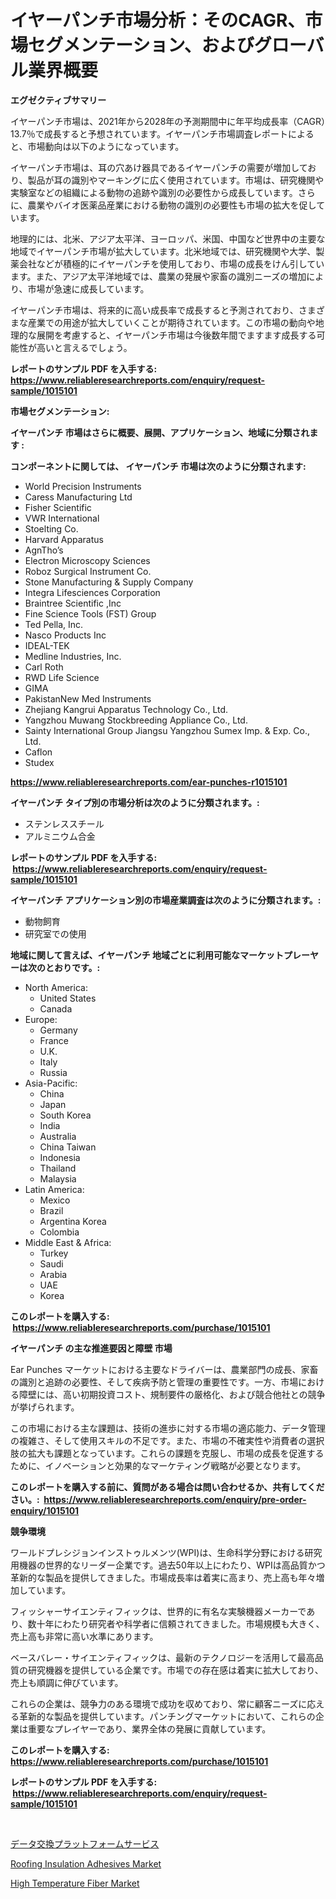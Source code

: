 <p><h1>イヤーパンチ市場分析：そのCAGR、市場セグメンテーション、およびグローバル業界概要</h1></p><p><strong>エグゼクティブサマリー</strong></p>
<p><p>イヤーパンチ市場は、2021年から2028年の予測期間中に年平均成長率（CAGR）13.7％で成長すると予想されています。イヤーパンチ市場調査レポートによると、市場動向は以下のようになっています。</p><p>イヤーパンチ市場は、耳の穴あけ器具であるイヤーパンチの需要が増加しており、製品が耳の識別やマーキングに広く使用されています。市場は、研究機関や実験室などの組織による動物の追跡や識別の必要性から成長しています。さらに、農業やバイオ医薬品産業における動物の識別の必要性も市場の拡大を促しています。</p><p>地理的には、北米、アジア太平洋、ヨーロッパ、米国、中国など世界中の主要な地域でイヤーパンチ市場が拡大しています。北米地域では、研究機関や大学、製薬会社などが積極的にイヤーパンチを使用しており、市場の成長をけん引しています。また、アジア太平洋地域では、農業の発展や家畜の識別ニーズの増加により、市場が急速に成長しています。</p><p>イヤーパンチ市場は、将来的に高い成長率で成長すると予測されており、さまざまな産業での用途が拡大していくことが期待されています。この市場の動向や地理的な展開を考慮すると、イヤーパンチ市場は今後数年間でますます成長する可能性が高いと言えるでしょう。</p></p>
<p><strong>レポートのサンプル PDF を入手する: <a href="https://www.reliableresearchreports.com/enquiry/request-sample/1015101">https://www.reliableresearchreports.com/enquiry/request-sample/1015101</a></strong></p>
<p><strong>市場セグメンテーション:</strong></p>
<p><strong> イヤーパンチ 市場はさらに概要、展開、アプリケーション、地域に分類されます :</strong></p>
<p><strong>コンポーネントに関しては、 イヤーパンチ 市場は次のように分類されます: &nbsp;</strong></p>
<p><ul><li>World Precision Instruments</li><li>Caress Manufacturing Ltd</li><li>Fisher Scientific</li><li>VWR International</li><li>Stoelting Co.</li><li>Harvard Apparatus</li><li>AgnTho’s</li><li>Electron Microscopy Sciences</li><li>Roboz Surgical Instrument Co.</li><li>Stone Manufacturing & Supply Company</li><li>Integra Lifesciences Corporation</li><li>Braintree Scientific ,Inc</li><li>Fine Science Tools (FST) Group</li><li>Ted Pella, Inc.</li><li>Nasco Products Inc</li><li>IDEAL-TEK</li><li>Medline Industries, Inc.</li><li>Carl Roth</li><li>RWD Life Science</li><li>GIMA</li><li>PakistanNew Med Instruments</li><li>Zhejiang Kangrui Apparatus Technology Co., Ltd.</li><li>Yangzhou Muwang Stockbreeding Appliance Co., Ltd.</li><li>Sainty International Group Jiangsu Yangzhou Sumex Imp. & Exp. Co., Ltd.</li><li>Caflon</li><li>Studex</li></ul></p>
<p><strong><a href="https://www.reliableresearchreports.com/ear-punches-r1015101">https://www.reliableresearchreports.com/ear-punches-r1015101</a></strong></p>
<p><strong> イヤーパンチ タイプ別の市場分析は次のように分類されます。:</strong></p>
<p><ul><li>ステンレススチール</li><li>アルミニウム合金</li></ul></p>
<p><strong>レポートのサンプル PDF を入手する: &nbsp;<a href="https://www.reliableresearchreports.com/enquiry/request-sample/1015101">https://www.reliableresearchreports.com/enquiry/request-sample/1015101</a></strong></p>
<p><strong> イヤーパンチ アプリケーション別の市場産業調査は次のように分類されます。:</strong></p>
<p><ul><li>動物飼育</li><li>研究室での使用</li></ul></p>
<p><strong>地域に関して言えば、イヤーパンチ 地域ごとに利用可能なマーケットプレーヤーは次のとおりです。:</strong></p>
<p><ul>
    <li>
        North America:
        <ul>
            <li>United States</li>
            <li>Canada</li>
        </ul>
    </li>
    <li>
        Europe:
        <ul>
            <li>Germany</li>
            <li>France</li>
            <li>U.K.</li>
            <li>Italy</li>
            <li>Russia</li>
        </ul>
    </li>
    <li>
        Asia-Pacific:
        <ul>
            <li>China</li>
            <li>Japan</li>
            <li>South Korea</li>
            <li>India</li>
            <li>Australia</li>
            <li>China Taiwan</li>
            <li>Indonesia</li>
            <li>Thailand</li>
            <li>Malaysia</li>
        </ul>
    </li>
    <li>
        Latin America:
        <ul>
            <li>Mexico</li>
            <li>Brazil</li>
            <li>Argentina Korea</li>
            <li>Colombia</li>
        </ul>
    </li>
    <li>
        Middle East & Africa:
        <ul>
            <li>Turkey</li>
            <li>Saudi</li>
            <li>Arabia</li>
            <li>UAE</li>
            <li>Korea</li>
        </ul>
    </li>
    </ul></p>
<p><strong>このレポートを購入する: &nbsp;<a href="https://www.reliableresearchreports.com/purchase/1015101">https://www.reliableresearchreports.com/purchase/1015101</a></strong></p>
<p><strong>イヤーパンチ の主な推進要因と障壁 市場</strong></p>
<p><p>Ear Punches マーケットにおける主要なドライバーは、農業部門の成長、家畜の識別と追跡の必要性、そして疾病予防と管理の重要性です。一方、市場における障壁には、高い初期投資コスト、規制要件の厳格化、および競合他社との競争が挙げられます。</p><p>この市場における主な課題は、技術の進歩に対する市場の適応能力、データ管理の複雑さ、そして使用スキルの不足です。また、市場の不確実性や消費者の選択肢の拡大も課題となっています。これらの課題を克服し、市場の成長を促進するために、イノベーションと効果的なマーケティング戦略が必要となります。</p></p>
<p><strong>このレポートを購入する前に、質問がある場合は問い合わせるか、共有してください。:&nbsp; <a href="https://www.reliableresearchreports.com/enquiry/pre-order-enquiry/1015101">https://www.reliableresearchreports.com/enquiry/pre-order-enquiry/1015101</a></strong></p>
<p><strong>競争環境</strong></p>
<p><p>ワールドプレシジョンインストゥルメンツ(WPI)は、生命科学分野における研究用機器の世界的なリーダー企業です。過去50年以上にわたり、WPIは高品質かつ革新的な製品を提供してきました。市場成長率は着実に高まり、売上高も年々増加しています。</p><p>フィッシャーサイエンティフィックは、世界的に有名な実験機器メーカーであり、数十年にわたり研究者や科学者に信頼されてきました。市場規模も大きく、売上高も非常に高い水準にあります。</p><p>ベースバレー・サイエンティフィックは、最新のテクノロジーを活用して最高品質の研究機器を提供している企業です。市場での存在感は着実に拡大しており、売上も順調に伸びています。</p><p>これらの企業は、競争力のある環境で成功を収めており、常に顧客ニーズに応える革新的な製品を提供しています。パンチングマーケットにおいて、これらの企業は重要なプレイヤーであり、業界全体の発展に貢献しています。</p></p>
<p><strong>このレポートを購入する: &nbsp; <a href="https://www.reliableresearchreports.com/purchase/1015101">https://www.reliableresearchreports.com/purchase/1015101</a></strong></p>
<p><strong>レポートのサンプル PDF を入手する: &nbsp;<a href="https://www.reliableresearchreports.com/enquiry/request-sample/1015101">https://www.reliableresearchreports.com/enquiry/request-sample/1015101</a></strong><strong></strong></p>
<p>&nbsp;</p>
<p><p><a href="https://medium.com/@jodyomenick9056/%E3%83%87%E3%83%BC%E3%82%BF%E4%BA%A4%E6%8F%9B%E3%83%97%E3%83%A9%E3%83%83%E3%83%88%E3%83%95%E3%82%A9%E3%83%BC%E3%83%A0%E3%82%B5%E3%83%BC%E3%83%93%E3%82%B9%E5%B8%82%E5%A0%B4%E3%83%AC%E3%83%9D%E3%83%BC%E3%83%88%E3%81%AF-%E3%81%93%E3%81%AE%E5%B8%82%E5%A0%B4%E3%81%AE%E6%9C%80%E6%96%B0%E3%81%AE%E3%83%88%E3%83%AC%E3%83%B3%E3%83%89%E3%82%84%E6%88%90%E9%95%B7%E3%81%AE%E6%A9%9F%E4%BC%9A%E3%82%92%E6%98%8E%E3%82%89%E3%81%8B%E3%81%AB%E3%81%97%E3%81%BE%E3%81%99-f4c90db3e1b7">データ交換プラットフォームサービス</a></p><p><a href="https://www.linkedin.com/pulse/roofing-insulation-adhesives-market-size-growth-outlook-from-bhobe?trackingId=NGB9zRIb0oC5Zjz8U4XIAw%3D%3D">Roofing Insulation Adhesives Market</a></p><p><a href="https://www.linkedin.com/pulse/high-temperature-fiber-market-size-share-global-analysis-d9ple?trackingId=G8uG3MOgZwj9jghfKOmLNQ%3D%3D">High Temperature Fiber Market</a></p></p>